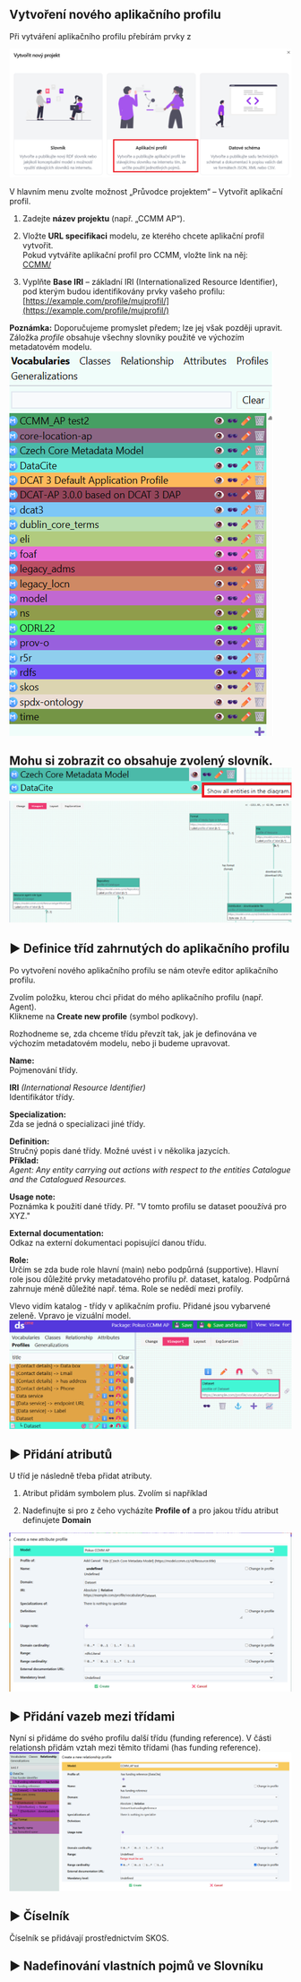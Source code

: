 ## Vytvoření nového aplikačního profilu
Při vytváření aplikačního profilu přebírám prvky z

![Výběr typu projektu – Aplikační profil](img/vytvorit_aplikacniprofil.png)

V hlavním menu zvolte možnost „Průvodce projektem“ – Vytvořit aplikační profil.

1. Zadejte **název projektu** (např. „CCMM AP“).

2. Vložte **URL specifikaci** modelu, ze kterého chcete aplikační profil vytvořit.  
   Pokud vytváříte aplikační profil pro CCMM, vložte link na něj:  
   [CCMM/](https://techlib.github.io/CCMM/cs/)

3. Vyplňte **Base IRI** – základní IRI (Internationalized Resource Identifier),  
   pod kterým budou identifikovány prvky vašeho profilu:  
   [https://example.com/profile/mujprofil/](https://example.com/profile/mujprofil/)

**Poznámka:** Doporučujeme promyslet předem; lze jej však později upravit.
Záložka *profile* obsahuje všechny slovniky použité ve výchozím metadatovém modelu.
![Slovniky](img/slovniky.png)

Mohu si zobrazit co obsahuje zvolený slovník.
![Zobrazeni](img/zobrazenimodel.png)
![Vizuální model](img/vizualni_model.png)
---

## ▶️ Definice tříd zahrnutých do aplikačního profilu

Po vytvoření nového aplikačního profilu se nám otevře editor aplikačního profilu.









Zvolím položku, kterou chci přidat do mého aplikačního profilu (např. Agent).  
Klikneme na **Create new profile** (symbol podkovy).

Rozhodneme se, zda chceme třídu převzít tak, jak je definována ve výchozím metadatovém modelu, nebo ji budeme upravovat.

**Name:**  
Pojmenování třídy.

**IRI** *(International Resource Identifier)*  
Identifikátor třídy.

**Specialization:**  
Zda se jedná o specializaci jiné třídy.

**Definition:**  
Stručný popis dané třídy. Možné uvést i v několika jazycích.  
**Příklad:**  
*Agent: Any entity carrying out actions with respect to the entities Catalogue and the Catalogued Resources.*

**Usage note:**  
Poznámka k použití dané třídy. Př. "V tomto profilu se dataset pooužívá pro XYZ."

**External documentation:**  
Odkaz na externí dokumentaci popisující danou třídu.

**Role:**  
Určím se zda bude role hlavní (main) nebo podpůrná (supportive). Hlavní role jsou důležité prvky metadatového profilu př. dataset, katalog. Podpůrná zahrnuje méně důležité např. téma. Role se nedědí mezi profily.

Vlevo vidím katalog - třídy v aplikačním profiu. Přidané jsou vybarvené zeleně. Vpravo je vizuální model.
![Zobrazení třídy](img/katalog_vizualni.png)

## ▶️ Přidání atributů
U tříd je následně třeba přidat atributy.
1. Atribut přidám symbolem plus. Zvolím si například 

2. Nadefinujte si pro z čeho vycházíte **Profile of** a pro jakou třídu atribut definujete **Domain**

![Atribut](img/atribut.png)
## ▶️ Přidání vazeb mezi třídami
Nyní si přidáme do svého profilu další třídu (funding reference).
V části relationsh přidám vztah mezi těmito třídami (has funding reference).
![Relationship](img/relationship_profile.png)
## ▶️ Číselník
Číselník se přidávají prostřednictvím SKOS. 



## ▶️ Nadefinování vlastních pojmů ve Slovníku





